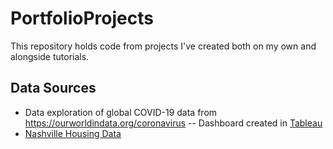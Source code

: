 # PortfolioProjects
This repository holds code from projects I've created both on my own and alongside tutorials. 

## Data Sources
- Data exploration of global COVID-19 data from https://ourworldindata.org/coronavirus
-- Dashboard created in [Tableau](<https://public.tableau.com/app/profile/allison.li6942/viz/GlobalCOVIDDashboard_16572908019440/Dashboard1?publish=yes> "Link to dashboard")
- [Nashville Housing Data](<https://github.com/AlexTheAnalyst/PortfolioProjects/blob/main/Nashville%20Housing%20Data%20for%20Data%20Cleaning.xlsx> "Used in Cleaning Data With SQL")
